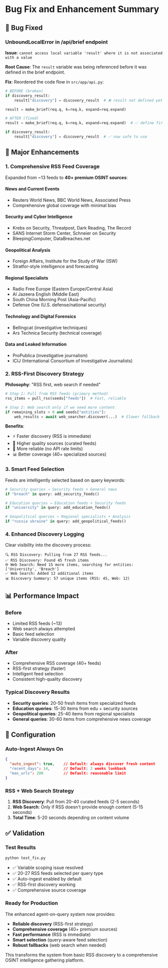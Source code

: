 # Bug Fix and Enhancement Summary

## 🐛 Bug Fixed

### UnboundLocalError in /api/brief endpoint
**Issue**: `cannot access local variable 'result' where it is not associated with a value`

**Root Cause**: The `result` variable was being referenced before it was defined in the brief endpoint.

**Fix**: Reordered the code flow in `src/app/api.py`:
```python
# BEFORE (broken)
if discovery_result:
    result["discovery"] = discovery_result  # ❌ result not defined yet

result = make_brief(req.q, k=req.k, expand=req.expand)

# AFTER (fixed)  
result = make_brief(req.q, k=req.k, expand=req.expand)  # ✅ define first

if discovery_result:
    result["discovery"] = discovery_result  # ✅ now safe to use
```

## 🚀 Major Enhancements

### 1. Comprehensive RSS Feed Coverage
Expanded from ~13 feeds to **40+ premium OSINT sources**:

#### News and Current Events
- Reuters World News, BBC World News, Associated Press
- Comprehensive global coverage with minimal bias

#### Security and Cyber Intelligence  
- Krebs on Security, Threatpost, Dark Reading, The Record
- SANS Internet Storm Center, Schneier on Security
- BleepingComputer, DataBreaches.net

#### Geopolitical Analysis
- Foreign Affairs, Institute for the Study of War (ISW)
- Stratfor-style intelligence and forecasting

#### Regional Specialists
- Radio Free Europe (Eastern Europe/Central Asia)
- Al Jazeera English (Middle East)
- South China Morning Post (Asia-Pacific)
- Defense One (U.S. defense/national security)

#### Technology and Digital Forensics
- Bellingcat (investigative techniques)
- Ars Technica Security (technical coverage)

#### Data and Leaked Information
- ProPublica (investigative journalism)
- ICIJ (International Consortium of Investigative Journalists)

### 2. RSS-First Discovery Strategy
**Philosophy**: "RSS first, web search if needed"

```python
# Step 1: Pull from RSS feeds (primary method)
rss_items = pull_rss(seeds["feeds"])  # Fast, reliable

# Step 2: Web search only if we need more content  
if remaining_slots > 0 and seeds["entities"]:
    web_results = await web_searcher.discover(...)  # Slower fallback
```

**Benefits**:
- ⚡ Faster discovery (RSS is immediate)
- 🎯 Higher quality sources (curated feeds)
- 🔄 More reliable (no API rate limits)
- 📊 Better coverage (40+ specialized sources)

### 3. Smart Feed Selection
Feeds are intelligently selected based on query keywords:

```python
# Security queries → Security feeds + General news
if "breach" in query: add_security_feeds()

# Education queries → Education feeds + Security feeds  
if "university" in query: add_education_feeds()

# Geopolitical queries → Regional specialists + Analysis
if "russia ukraine" in query: add_geopolitical_feeds()
```

### 4. Enhanced Discovery Logging
Clear visibility into the discovery process:

```
🔍 RSS Discovery: Pulling from 27 RSS feeds...
✅ RSS Discovery: Found 45 fresh items
🌐 Web Search: Need 15 more items, searching for entities: ['University', 'Breach']
✅ Web Search: Added 12 additional items
📊 Discovery Summary: 57 unique items (RSS: 45, Web: 12)
```

## 📊 Performance Impact

### Before
- Limited RSS feeds (~13)
- Web search always attempted
- Basic feed selection
- Variable discovery quality

### After  
- Comprehensive RSS coverage (40+ feeds)
- RSS-first strategy (faster)
- Intelligent feed selection
- Consistent high-quality discovery

### Typical Discovery Results
- **Security queries**: 20-50 fresh items from specialized feeds
- **Education queries**: 15-30 items from edu + security sources  
- **Geopolitical queries**: 25-40 items from regional specialists
- **General queries**: 30-60 items from comprehensive news coverage

## 🔧 Configuration

### Auto-Ingest Always On
```json
{
  "auto_ingest": true,    // Default: always discover fresh content
  "recent_days": 14,      // Default: 2 weeks lookback
  "max_urls": 200         // Default: reasonable limit
}
```

### RSS + Web Search Strategy
1. **RSS Discovery**: Pull from 20-40 curated feeds (2-5 seconds)
2. **Web Search**: Only if RSS doesn't provide enough content (5-15 seconds)
3. **Total Time**: 5-20 seconds depending on content volume

## ✅ Validation

### Test Results
```bash
python test_fix.py
```

- ✅ Variable scoping issue resolved
- ✅ 20-27 RSS feeds selected per query type
- ✅ Auto-ingest enabled by default
- ✅ RSS-first discovery working
- ✅ Comprehensive source coverage

### Ready for Production
The enhanced agent-on-query system now provides:
- **Reliable discovery** (RSS-first strategy)
- **Comprehensive coverage** (40+ premium sources)
- **Fast performance** (RSS is immediate)
- **Smart selection** (query-aware feed selection)
- **Robust fallbacks** (web search when needed)

This transforms the system from basic RSS discovery to a comprehensive OSINT intelligence gathering platform.